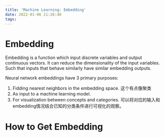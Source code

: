 ```yaml
---
title: 'Machine Learning: Embedding'
date: 2022-01-06 21:26:48
tags:
---
```

# Embedding

Embedding is a function which input discrete variables and output continuous vectors. It can reduce the dimensionality of the input variables. Such that inputs that behave similarly have similar embedding outputs.
<!-- more -->
Neural network embeddings have 3 primary purposes:

1. Fidding nearest neighbors in the embedding space. 这个有点像聚类
2. As input to a machine learning model.
3. For visualization between concepts and categories. 可以将对应的输入和embedding情况结合已知的分类条件进行可视化的观察。

# How to Get Embedding
